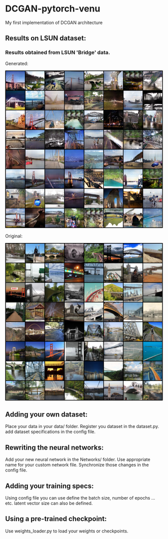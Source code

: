 # DCGAN-pytorch-venu
My first implementation of DCGAN architecture

## Results on LSUN dataset:
### Results obtained from LSUN 'Bridge' data.
Generated:

![Alt text](https://github.com/VenuGopalVasarla/DCGAN-pytorch-venu/blob/main/data/results/fake_9.png?raw=true)

Original:

![Alt text](https://github.com/VenuGopalVasarla/DCGAN-pytorch-venu/blob/main/data/results/real_samples.png?raw=true)


## Adding your own dataset:
Place your data in your data/ folder.
Register you dataset in the dataset.py.
add dataset specifications in the config file.

## Rewriting the neural networks:
Add your new neural network in the Networks/ folder.
Use appropriate name for your custom network file.
Synchronize those changes in the config file.

## Adding your training specs:
Using config file you can use define the batch size, number of epochs ... etc.
latent vector size can also be defined.

## Using a pre-trained checkpoint:
Use weights_loader.py to load your weights or checkpoints.
